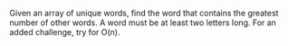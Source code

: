 Given an array of unique words, find the word that contains the greatest number of other words. A word must be at least two letters long. For an added challenge, try for O(n).